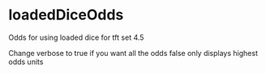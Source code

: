 # loadedDiceOdds
Odds for using loaded dice for tft set 4.5

Change verbose to true if you want all the odds
false only displays highest odds units
